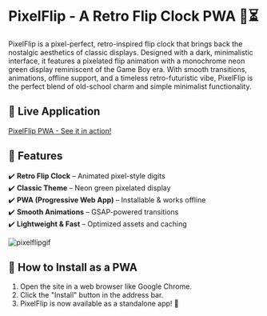 # PixelFlip - A Retro Flip Clock PWA 👾⏳

PixelFlip is a pixel-perfect, retro-inspired flip clock that brings back the nostalgic aesthetics of classic displays. Designed with a dark, minimalistic interface, it features a pixelated flip animation with a monochrome neon green display reminiscent of the Game Boy era. With smooth transitions, animations, offline support, and a timeless retro-futuristic vibe, PixelFlip is the perfect blend of old-school charm and simple minimalist functionality.

## **🚀 Live Application**  
[PixelFlip PWA - See it in action!](https://ankitbhade.github.io/PixelFlip/)

## **📜 Features**  
✔️ **Retro Flip Clock** – Animated pixel-style digits  
✔️ **Classic Theme** – Neon green pixelated display  
✔️ **PWA (Progressive Web App)** – Installable & works offline  
✔️ **Smooth Animations** – GSAP-powered transitions  
✔️ **Lightweight & Fast** – Optimized assets and caching

![pixelflipgif](https://github.com/user-attachments/assets/09509f9a-a6f5-44e6-a893-c8ae5f924c86)

## 📱 How to Install as a PWA
1. Open the site in a web browser like Google Chrome.
2. Click the "Install" button in the address bar.
3. PixelFlip is now available as a standalone app! 🎉

